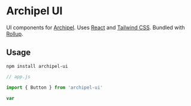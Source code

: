 # Archipel UI

UI components for [Archipel](https://github.com/archipel-somoco). Uses [React](https://reactjs.org/) and [Tailwind CSS](https://tailwindcss.com/). Bundled with [Rollup](https://rollupjs.org/).

## Usage

```
npm install archipel-ui
```

```js
// app.js

import { Button } from 'archipel-ui'

var